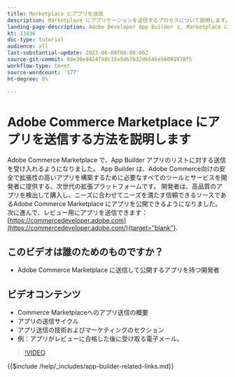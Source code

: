 ```yaml
---
title: Marketplace にアプリを送信
description: Marketplace にアプリケーションを送信するプロセスについて説明します。
landing-page-description: Adobe Developer App Builder と、Marketplace にアプリを送信する方法について説明します。
kt: 13436
doc-type: tutorial
audience: all
last-substantial-update: 2023-06-08T00:00:00Z
source-git-commit: 88e30e9424f40c18a5d67b32d6546e56091978f5
workflow-type: tm+mt
source-wordcount: '177'
ht-degree: 0%

---
```


# Adobe Commerce Marketplace にアプリを送信する方法を説明します

Adobe Commerce Marketplace で、App Builder アプリのリストに対する送信を受け入れるようになりました。 App Builder は、Adobe Commerce向けの安全で拡張性の高いアプリを構築するために必要なすべてのツールとサービスを開発者に提供する、次世代の拡張プラットフォームです。 開発者は、高品質のアプリを検出して購入し、ニーズに合わせてニーズを満たす信頼できるソースであるAdobe Commerce Marketplace にアプリを公開できるようになりました。 次に進んで、レビュー用にアプリを送信できます： [https://commercedeveloper.adobe.com](https://commercedeveloper.adobe.com/){target="blank"}.

## このビデオは誰のためのものですか？

* Adobe Commerce Marketplace に送信して公開するアプリを持つ開発者

## ビデオコンテンツ

* Commerce Marketplaceへのアプリ送信の概要
* アプリの送信サイクル
* アプリ送信の技術およびマーケティングのセクション
* 例：アプリがレビューに合格した後に受け取る電子メール。

>[!VIDEO](https://video.tv.adobe.com/v/3420313)

{{$include /help/_includes/app-builder-related-links.md}}
